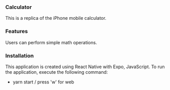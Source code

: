 ### Calculator

This is a replica of the iPhone mobile calculator.

### Features

Users can perform simple math operations.

### Installation

This application is created using React Native with Expo, JavaScript. To run the application, execute the following command:

- yarn start / press 'w' for web
